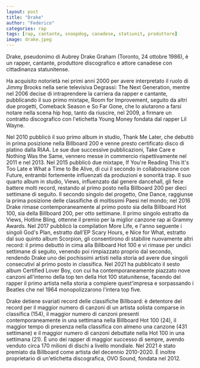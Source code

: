 ```yaml
---
layout: post
title: "Drake"
author: "Federico"
categories: rap
tags: [rap, cantante, snoopdog, canadese, statiunit, produttore]
image: drake.jpeg
---
```


Drake, pseudonimo di Aubrey Drake Graham (Toronto, 24 ottobre 1986), è un rapper, cantante, produttore discografico e attore canadese con cittadinanza statunitense.

Ha acquisito notorietà nei primi anni 2000 per avere interpretato il ruolo di Jimmy Brooks nella serie televisiva Degrassi: The Next Generation, mentre nel 2006 decise di intraprendere la carriera da rapper e cantante, pubblicando il suo primo mixtape, Room for Improvement, seguito da altri due progetti, Comeback Season e So Far Gone, che lo aiutarono a farsi notare nella scena hip hop, tanto da riuscire, nel 2009, a firmare un contratto discografico con l'etichetta Young Money fondata dal rapper Lil Wayne.

Nel 2010 pubblicò il suo primo album in studio, Thank Me Later, che debuttò in prima posizione nella Billboard 200 e venne presto certificato disco di platino dalla RIAA. Le sue due successive pubblicazioni, Take Care e Nothing Was the Same, vennero messe in commercio rispettivamente nel 2011 e nel 2013. Nel 2015 pubblicò due mixtape, If You're Reading This It's Too Late e What a Time to Be Alive, di cui il secondo in collaborazione con Future, entrambi fortemente influenzati da produzioni e sonorità trap. Il suo quarto album in studio, Views, influenzato dal genere dancehall, gli fece battere molti record, restando al primo posto nella Billboard 200 per dieci settimane di seguito. Il secondo singolo del progetto, One Dance, raggiunse la prima posizione delle classifiche di moltissimi Paesi nel mondo; nel 2016 Drake rimase contemporaneamente al primo posto sia della Billboard Hot 100, sia della Billboard 200, per otto settimane. Il primo singolo estratto da Views, Hotline Bling, ottenne il premio per la miglior canzone rap ai Grammy Awards. Nel 2017 pubblicò la compilation More Life, e l'anno seguente i singoli God's Plan, estratto dall'EP Scary Hours, e Nice for What, estratto dal suo quinto album Scorpion, gli consentirono di stabilire nuovamente altri record: il primo debuttò in cima alla Billboard Hot 100 e vi rimase per undici settimane di seguito, venendo poi rimpiazzato proprio dal secondo, rendendo Drake uno dei pochissimi artisti nella storia ad avere due singoli consecutivi al primo posto in classifica. Nel 2021 ha pubblicato il sesto album Certified Lover Boy, con cui ha contemporaneamente piazzato nove canzoni all'interno della top ten della Hot 100 statunitense, facendo del rapper il primo artista nella storia a compiere quest'impresa e sorpassando i Beatles che nel 1964 monopolizzarono l'intera top five.

Drake detiene svariati record delle classifiche Billboard: è detentore del record per il maggior numero di canzoni di un artista solista comparse in classifica (154), il maggior numero di canzoni presenti contemporaneamente in una settimana nella Billboard Hot 100 (24), il maggior tempo di presenza nella classifica con almeno una canzone (431 settimane) e il maggior numero di canzoni debuttate nella Hot 100 in una settimana (21). È uno dei rapper di maggior successo di sempre, avendo venduto circa 170 milioni di dischi a livello mondiale. Nel 2021 è stato premiato da Billboard come artista del decennio 2010-2020. È inoltre proprietario di un'etichetta discografica, OVO Sound, fondata nel 2012.
